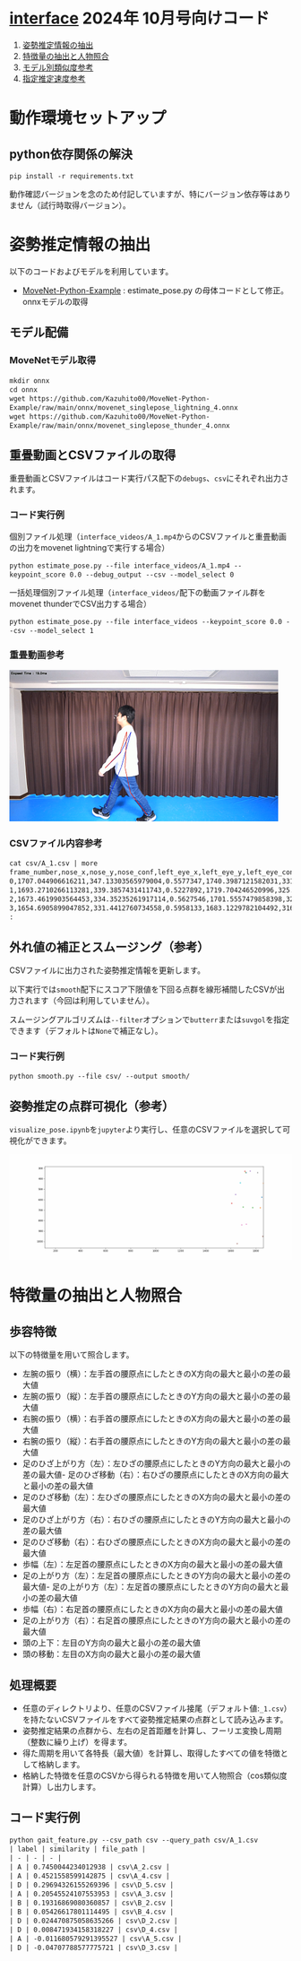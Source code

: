# [interface](https://interface.cqpub.co.jp/) 2024年 10月号向けコード

1. [姿勢推定情報の抽出](#姿勢推定情報の抽出)
2. [特徴量の抽出と人物照合](#特徴量の抽出と人物照合)
3. [モデル別類似度参考](experiments.md)
4. [指定推定速度参考](estimate_pose_speed.md)

# 動作環境セットアップ

## python依存関係の解決
```
pip install -r requirements.txt
```
動作確認バージョンを念のため付記していますが、特にバージョン依存等はありません（試行時取得バージョン）。

# 姿勢推定情報の抽出

以下のコードおよびモデルを利用しています。
- [MoveNet-Python-Example](https://github.com/Kazuhito00/MoveNet-Python-Example) : estimate_pose.py の母体コードとして修正。onnxモデルの取得

## モデル配備

### MoveNetモデル取得
```
mkdir onnx
cd onnx
wget https://github.com/Kazuhito00/MoveNet-Python-Example/raw/main/onnx/movenet_singlepose_lightning_4.onnx
wget https://github.com/Kazuhito00/MoveNet-Python-Example/raw/main/onnx/movenet_singlepose_thunder_4.onnx
```

## 重畳動画とCSVファイルの取得
重畳動画とCSVファイルはコード実行パス配下の`debugs`、`csv`にそれぞれ出力されます。

### コード実行例

個別ファイル処理（`interface_videos/A_1.mp4`からのCSVファイルと重畳動画の出力をmovenet lightningで実行する場合）
```
python estimate_pose.py --file interface_videos/A_1.mp4 --keypoint_score 0.0 --debug_output --csv --model_select 0
```

一括処理個別ファイル処理（`interface_videos/`配下の動画ファイル群をmovenet thunderでCSV出力する場合）
```
python estimate_pose.py --file interface_videos --keypoint_score 0.0 --csv --model_select 1
```


### 重畳動画参考

![img.png](img.png)

### CSVファイル内容参考
```
cat csv/A_1.csv | more
frame_number,nose_x,nose_y,nose_conf,left_eye_x,left_eye_y,left_eye_conf,right_eye_x,right_eye_y,right_eye_conf,left_ear_x,left_ear_y,left_ear_conf,right_ear_x,right_ear_y,right_ear_conf,left_shoulder_x,left_shoulder_y,left_shoulder_conf,right_shoulder_x,right_shoulder_y,right_shoulder_conf,left_elbow_x,left_elbow_y,left_elbow_conf,right_elbow_x,right_elbow_y,right_elbow_conf,left_wrist_x,left_wrist_y,left_wrist_conf,right_wrist_x,right_wrist_y,right_wrist_conf,left_hip_x,left_hip_y,left_hip_conf,right_hip_x,right_hip_y,right_hip_conf,left_knee_x,left_knee_y,left_knee_conf,right_knee_x,right_knee_y,right_knee_conf,left_ankle_x,left_ankle_y,left_ankle_conf,right_ankle_x,right_ankle_y,right_ankle_conf
0,1707.044906616211,347.13303565979004,0.5577347,1740.3987121582031,331.7494297027588,0.5438053,1705.4011917114258,330.67259788513184,0.5129675,1810.3191375732422,344.8819434642792,0.72115636,1716.6682434082031,341.0364603996277,0.20362222,1850.3754043579102,452.4284613132477,0.32734326,1675.806770324707,440.48311471939087,0.5521757,1881.3070678710938,576.907045841217,0.28962392,1658.0922317504883,552.0480537414551,0.33124334,1866.544532775879,686.0744762420654,0.37768215,1613.5624694824219,640.2298808097839,0.41503298,1796.254005432129,679.5848393440247,0.6814122,1674.1096115112305,675.563714504242,0.45122808,1690.6593704223633,854.6500897407532,0.6855285,1707.575798034668,838.4335613250732,0.4098196,1662.7059173583984,1022.9281067848206,0.60179585,1867.5423431396484,936.2403774261475,0.39444983
1,1693.2710266113281,339.3857431411743,0.5227892,1719.704246520996,325.92512011528015,0.6958655,1685.0078201293945,325.1396405696869,0.49133983,1786.003761291504,335.5732190608978,0.48921174,1696.6831970214844,333.51189851760864,0.33621696,1835.9571075439453,442.78119921684265,0.4933002,1659.327049255371,431.2903583049774,0.73642945,1869.0966796875,567.4644255638123,0.28256628,1639.5893096923828,544.279453754425,0.36098075,1857.0172119140625,673.7013387680054,0.24937102,1602.751579284668,630.2297258377075,0.4217462,1770.3433227539062,669.0708589553833,0.4987685,1659.5563888549805,665.8269095420837,0.723692,1689.6710586547852,847.5977683067322,0.68911743,1676.5421676635742,832.9516196250916,0.45346546,1663.7420654296875,1018.1538820266724,0.59359264,1844.1403198242188,925.3553509712219,0.47075364
2,1673.4619903564453,334.35235261917114,0.5627546,1701.5557479858398,321.4990246295929,0.46223894,1671.1626434326172,317.3306465148926,0.5142007,1769.234275817871,330.8448922634125,0.60693914,1681.1811447143555,326.2068486213684,0.203102,1810.041618347168,440.5553412437439,0.4920682,1647.1482467651367,425.4498589038849,0.6510734,1865.4904174804688,579.2385721206665,0.17245033,1629.8583984375,539.8716723918915,0.32584858,1831.0900497436523,681.2336897850037,0.1805256,1587.1317672729492,626.8554854393005,0.35964042,1740.406265258789,669.6361827850342,0.5150162,1634.7118377685547,664.6569299697876,0.7307576,1687.2341537475586,840.3052711486816,0.48294976,1634.7976684570312,822.8045654296875,0.6378468,1655.416259765625,1015.7953834533691,0.4894848,1782.1746826171875,913.1846022605896,0.4745463
3,1654.6905899047852,331.4412760734558,0.5958133,1683.1229782104492,316.35674715042114,0.5854769,1650.40283203125,314.18126106262207,0.4561541,1747.7503967285156,323.6445128917694,0.63235223,1664.5801162719727,318.9341139793396,0.28798142,1783.2415008544922,437.08261013031006,0.5739326,1632.707862854004,420.7133889198303,0.56784976,1830.300636291504,582.6969480514526,0.20550892,1614.6986389160156,539.6674489974976,0.3772845,1790.9864044189453,693.0182647705078,0.26382068,1567.6762390136719,627.6965832710266,0.38687187,1715.0405502319336,673.5465860366821,0.5621389,1612.5452041625977,665.2123403549194,0.71649873,1687.2699737548828,847.190158367157,0.5825044,1613.1024169921875,826.7172861099243,0.63352615,1669.5453643798828,1016.6966700553894,0.41682708,1706.451644897461,949.4786238670349,0.23366505
:
```

## 外れ値の補正とスムージング（参考）
CSVファイルに出力された姿勢推定情報を更新します。

以下実行では`smooth`配下にスコア下限値を下回る点群を線形補間したCSVが出力されます（今回は利用していません）。

スムージングアルゴリズムは`--filter`オプションで`butterr`または`suvgol`を指定できます（デフォルトは`None`で補正なし）。

### コード実行例
```
python smooth.py --file csv/ --output smooth/
```

## 姿勢推定の点群可視化（参考）
`visualize_pose.ipynb`を`jupyter`より実行し、任意のCSVファイルを選択して可視化ができます。

![animation.gif](animation.gif)

# 特徴量の抽出と人物照合

## 歩容特徴

以下の特徴量を用いて照合します。

- 左腕の振り（横）：左手首の腰原点にしたときのX方向の最大と最小の差の最大値
- 左腕の振り（縦）：左手首の腰原点にしたときのY方向の最大と最小の差の最大値
- 右腕の振り（横）：右手首の腰原点にしたときのX方向の最大と最小の差の最大値
- 右腕の振り（縦）：右手首の腰原点にしたときのY方向の最大と最小の差の最大値 
- 足のひざ上がり方（左）：左ひざの腰原点にしたときのY方向の最大と最小の差の最大値- 足のひざ移動（右）：右ひざの腰原点にしたときのX方向の最大と最小の差の最大値 
- 足のひざ移動（左）：左ひざの腰原点にしたときのX方向の最大と最小の差の最大値
- 足のひざ上がり方（右）：右ひざの腰原点にしたときのY方向の最大と最小の差の最大値 
- 足のひざ移動（右）：右ひざの腰原点にしたときのX方向の最大と最小の差の最大値
- 歩幅（左）：左足首の腰原点にしたときのX方向の最大と最小の差の最大値
- 足の上がり方（左）：左足首の腰原点にしたときのY方向の最大と最小の差の最大値- 足の上がり方（左）：左足首の腰原点にしたときのY方向の最大と最小の差の最大値
- 歩幅（右）：右足首の腰原点にしたときのX方向の最大と最小の差の最大値
- 足の上がり方（右）：右足首の腰原点にしたときのY方向の最大と最小の差の最大値 
- 頭の上下：左目のY方向の最大と最小の差の最大値
- 頭の移動：左目のX方向の最大と最小の差の最大値

## 処理概要

- 任意のディレクトリより、任意のCSVファイル接尾（デフォルト値:`_1.csv`）を持たないCSVファイルをすべて姿勢推定結果の点群として読み込みます。
- 姿勢推定結果の点群から、左右の足首距離を計算し、フーリエ変換し周期（整数に繰り上げ）を得ます。 
- 得た周期を用いて各特長（最大値）を計算し、取得したすべての値を特徴として格納します。
- 格納した特徴を任意のCSVから得られる特徴を用いて人物照合（cos類似度計算）し出力します。

## コード実行例
```
python gait_feature.py --csv_path csv --query_path csv/A_1.csv            
| label | similarity | file_path |
| - | - | - |                                           
| A | 0.7450044234012938 | csv\A_2.csv |   
| A | 0.4521558599142875 | csv\A_4.csv |   
| D | 0.29694326155269396 | csv\D_5.csv |  
| A | 0.20545524107553953 | csv\A_3.csv |  
| B | 0.19316869080360857 | csv\B_2.csv |  
| B | 0.05426617801114495 | csv\B_4.csv |  
| D | 0.024470875058635266 | csv\D_2.csv | 
| D | 0.008471934158318227 | csv\D_4.csv |
| A | -0.011680579291395527 | csv\A_5.csv |
| D | -0.04707788577775721 | csv\D_3.csv | 
```

